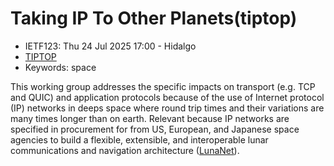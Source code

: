 # Taking IP To Other Planets(tiptop)
* <IETFschedule>IETF123: Thu 24 Jul 2025 17:00 - Hidalgo</IETFschedule>
* [TIPTOP](https://datatracker.ietf.org/group/tiptop/about/)
* Keywords: space

This working group addresses the specific impacts on transport (e.g. TCP and QUIC) and application protocols because of the use of Internet protocol (IP) networks in deeps space where round trip times and their variations are many times longer than on earth. Relevant because IP networks are specified in procurement for from US, European, and Japanese space agencies to build a flexible, extensible, and interoperable lunar communications and navigation architecture ([LunaNet](https://tempo.gsfc.nasa.gov/projects/TEMPO?tab=lunanet)). 